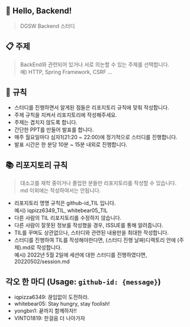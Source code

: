 ## 👋 Hello, Backend!
> DGSW Backend 스터디


## 📋 주제
> BackEnd와 관련되어 있거나 서로 의논할 수 있는 주제를 선택합니다.<br/>
> 예) HTTP, Spring Framework, CSRF ...


## 📕 규칙
* 스터디를 진행하면서 알게된 점들은 리포지토리 규칙에 맞춰 작성합니다.
* 주제 규칙을 지켜서 리포지토리에 작성해주세요.
* 주제는 겹치지 않도록 합니다.
* 간단한 PPT를 만들어 발표를 합니다.
* 매주 월요일마다 심자1(21:20 ~ 22:00)에 정기적으로 스터디를 진행합니다.
* 발표 시간은 한 분당 10분 ~ 15분 내외로 진행합니다.


## 📚 리포지토리 규칙
> 대소고를 재학 중이거나 졸업한 분들만 리포지토리를 작성할 수 있습니다. <br/>
> md 이외에는 작성하여서는 안됩니다.
* 리포지토리 명명 규칙은 github-id_TIL 입니다. <br/>
예시) iqpizz6349_TIL, whitebear05_TIL
* 다른 사람의 TIL 리포지토리를 수정하지 않습니다. 
* 다른 사람이 잘못된 정보를 작성했을 경우, ISSUE를 통해 알려줍니다.
* TIL를 꾸며도 상관없으나, 스터디와 관련된 내용만을 최대한 작성합니다.
* 스터디를 진행하여 TIL를 작성해야한다면, (스터디 진행 날짜)디렉토리 안에 (주제).md로 작성합니다. <br/>
예시) 2022년 5월 2일에 세션에 대한 스터디를 진행하였다면, 20220502/session.md


## 각오 한 마디 (Usage: `github-id: {message}`)
- iqpizza6349: 끊임없이 도전하라.
- whitebear05: Stay hungry, stay foolish!
- yongbin1: 끝까지 함께하자!!
- VINTO1819: 한걸음 더 나아가자

<!---
🔥 각오 한 마디씩 작성해주세요.
🚀 github-id:: 커밋 메시지
--->
